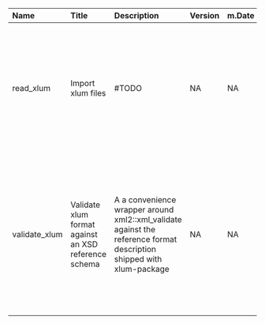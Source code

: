 

| Name          | Title                                                | Description                                                                                                             | Version | m.Date | m.Time | Author                                                                       | Citation                                                                                                                                                                                     |
|:--------------|:-----------------------------------------------------|:------------------------------------------------------------------------------------------------------------------------|:--------|:-------|:-------|:-----------------------------------------------------------------------------|:---------------------------------------------------------------------------------------------------------------------------------------------------------------------------------------------|
| read_xlum     | Import xlum files                                    | #TODO                                                                                                                   | NA      | NA     | NA     | Sebastian Kreutzer, Geography & Earth Sciences, Aberystwyth University -  | Kreutzer, S., 2022. read_xlum(): Import xlum files. In: Kreutzer, S., 2022. xlum: Read, Write, and Convert xlum Data. R package version 0.1.0.9000-7.                                        |
| validate_xlum | Validate xlum format against an XSD reference schema | A a convenience wrapper around  xml2::xml_validate  against the reference format description shipped with  xlum-package | NA      | NA     | NA     | Sebastian Kreutzer, Geography & Earth Sciences, Aberystwyth University -  | Kreutzer, S., 2022. validate_xlum(): Validate xlum format against an XSD reference schema. In: Kreutzer, S., 2022. xlum: Read, Write, and Convert xlum Data. R package version 0.1.0.9000-7. |


